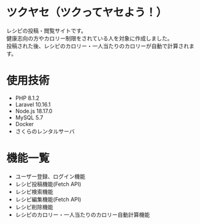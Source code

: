 # ツクヤセ（ツクってヤセよう！）
レシピの投稿・閲覧サイトです。<br >
健康志向の方やカロリー制限をされている人を対象に作成しました。 <br >
投稿された後、レシピのカロリー・一人当たりのカロリーが自動で計算されます。 <br >

# 使用技術
- PHP 8.1.2
- Laravel 10.16.1
- Node.js 18.17.0
- MySQL 5.7
- Docker
- さくらのレンタルサーバ

# 機能一覧
- ユーザー登録、ログイン機能
- レシピ投稿機能(Fetch API)
- レシピ検索機能
- レシピ編集機能(Fetch API)
- レシピ削除機能
- レシピのカロリー・一人当たりのカロリー自動計算機能
